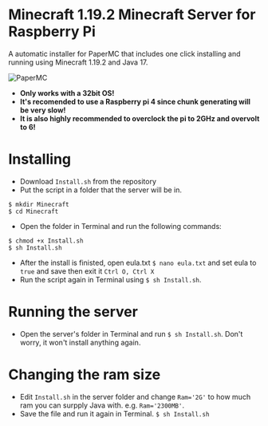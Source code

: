 # Minecraft 1.19.2 Minecraft Server for Raspberry Pi
A automatic installer for PaperMC that includes one click installing and running using Minecraft 1.19.2 and Java 17.

![PaperMC](https://user-images.githubusercontent.com/86912923/184614427-7947327b-f847-4876-94fd-ec9e38c22351.png)

- <b>Only works with a 32bit OS!</b>
- <b>It's recomended to use a Raspberry pi 4 since chunk generating will be very slow!</b>
- <b>It is also highly recommended to overclock the pi to 2GHz and overvolt to 6!</b>

# Installing
- Download `Install.sh` from the repository
- Put the script in a folder that the server will be in. 
```
$ mkdir Minecraft
$ cd Minecraft
```
- Open the folder in Terminal and run the following commands:
```
$ chmod +x Install.sh
$ sh Install.sh
```
- After the install is finisted, open eula.txt `$ nano eula.txt` and set eula to `true` and save then exit it `Ctrl O, Ctrl X` 
- Run the script again in Terminal using `$ sh Install.sh`.

# Running the server
- Open the server's folder in Terminal and run `$ sh Install.sh`. Don't worry, it won't install anything again. 

# Changing the ram size
- Edit `Install.sh` in the server folder and change `Ram='2G'` to how much ram you can surpply Java with. e.g. `Ram='2300MB'`.
- Save the file and run it again in Terminal. `$ sh Install.sh`
